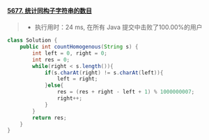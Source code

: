 #### [5677. 统计同构子字符串的数目](https://leetcode-cn.com/problems/count-number-of-homogenous-substrings/)

> - 执行用时：24 ms, 在所有 Java 提交中击败了100.00%的用户

```java
class Solution {
    public int countHomogenous(String s) {
        int left = 0, right = 0;
        int res = 0;
        while(right < s.length()){
            if(s.charAt(right) != s.charAt(left)){
                left = right;
            }else{
                res = (res + right - left + 1) % 1000000007;
                right++;
            }
        }
        return res;
    }
}
```

